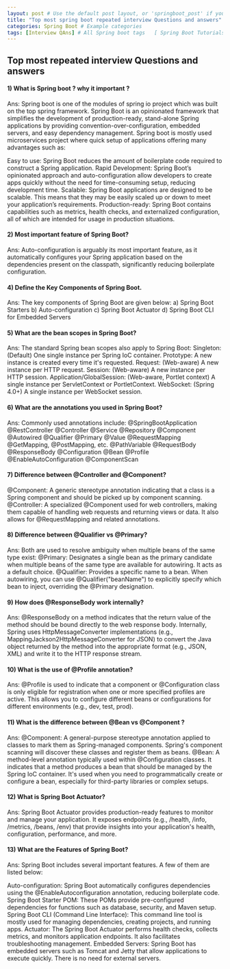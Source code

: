 ```yaml
---
layout: post # Use the default post layout, or 'springboot_post' if you create one
title: "Top most spring boot repeated interview Questions and answers"
categories: Spring Boot # Example categories
tags: [Interview QAns] # All Spring boot tags   [ Spring Boot Tutorials, Interview QAns, Challenges]
---
```



## Top most repeated interview Questions and answers

#### 1) What is Spring boot ? why it important ?
Ans: Spring boot is one of the modules of spring io project which was built on the top spring framework. Spring Boot is 
an opinionated framework that simplifies the development of production-ready, stand-alone Spring applications by providing 
convention-over-configuration, embedded servers, and easy dependency management. Spring boot is mostly used microservices 
project where quick setup of applications offering many advantages such as:

Easy to use: Spring Boot reduces the amount of boilerplate code required to construct a Spring application.
Rapid Development: Spring Boot’s opinionated approach and auto-configuration allow developers to create apps quickly without
the need for time-consuming setup, reducing development time.
Scalable: Spring Boot applications are designed to be scalable. This means that they may be easily scaled up or down to meet
your application’s requirements.
Production-ready: Spring Boot contains capabilities such as metrics, health checks, and externalized configuration, all of which
are intended for usage in production situations.


#### 2) Most important feature of Spring Boot?
Ans: Auto-configuration is arguably its most important feature, as it automatically configures your Spring application 
based on the dependencies present on the classpath, significantly reducing boilerplate configuration.

#### 4) Define the Key Components of Spring Boot.
Ans: The key components of Spring Boot are given below:
a) Spring Boot Starters
b) Auto-configuration
c) Spring Boot Actuator
d) Spring Boot CLI for Embedded Servers

#### 5) What are the bean scopes in Spring Boot?
Ans: The standard Spring bean scopes also apply to Spring Boot:
Singleton: (Default) One single instance per Spring IoC container.
Prototype: A new instance is created every time it's requested.
Request: (Web-aware) A new instance per HTTP request.
Session: (Web-aware) A new instance per HTTP session.
Application/GlobalSession: (Web-aware, Portlet context) A single instance per ServletContext or PortletContext.
WebSocket: (Spring 4.0+) A single instance per WebSocket session.

#### 6) What are the annotations you used in Spring Boot?
Ans: Commonly used annotations include:
 @SpringBootApplication
 @RestController
 @Controller
 @Service
 @Repository
 @Component
 @Autowired
 @Qualifier
 @Primary
 @Value
 @RequestMapping
 @GetMapping, @PostMapping, etc.
 @PathVariable
 @RequestBody
 @ResponseBody
 @Configuration
 @Bean
 @Profile
 @EnableAutoConfiguration
 @ComponentScan

#### 7) Difference between @Controller and @Component?
@Component: A generic stereotype annotation indicating that a class is a Spring component and should be picked up by 
component scanning.
@Controller: A specialized @Component used for web controllers, making them capable of handling web requests and 
returning views or data. It also allows for @RequestMapping and related annotations.

#### 8) Difference between @Qualifier vs @Primary?
Ans: Both are used to resolve ambiguity when multiple beans of the same type exist:
@Primary: Designates a single bean as the primary candidate when multiple beans of the same type are available for 
autowiring. It acts as a default choice.
@Qualifier: Provides a specific name to a bean. When autowiring, you can use @Qualifier("beanName") to explicitly 
specify which bean to inject, overriding the @Primary designation.

#### 9) How does @ResponseBody work internally?
Ans:  @ResponseBody on a method indicates that the return value of the method should be bound directly to the web response 
body. Internally, Spring uses HttpMessageConverter implementations (e.g., MappingJackson2HttpMessageConverter
for JSON) to convert the Java object returned by the method into the appropriate format (e.g., JSON, XML) and write it
to the HTTP response stream.

#### 10) What is the use of @Profile annotation?
Ans:  @Profile is used to indicate that a component or @Configuration class is only eligible for registration when 
one or more specified profiles are active. This allows you to configure different beans or configurations for different 
environments (e.g., dev, test, prod).

#### 11) What is the difference between @Bean vs @Component ?
Ans: @Component: A general-purpose stereotype annotation applied to classes to mark them as Spring-managed components. 
Spring's component scanning will discover these classes and register them as beans.
@Bean: A method-level annotation typically used within @Configuration classes. It indicates that a method produces a bean
that should be managed by the Spring IoC container. It's used when you need to programmatically create or configure a bean,
especially for third-party libraries or complex setups.

#### 12) What is Spring Boot Actuator?
Ans: Spring Boot Actuator provides production-ready features to monitor and manage your application. It exposes endpoints
(e.g., /health, /info, /metrics, /beans, /env) that provide insights into your application's health, configuration, performance,
and more.

#### 13) What are the Features of Spring Boot?
Ans: Spring Boot includes several important features. A few of them are listed below:

Auto-configuration: Spring Boot automatically configures dependencies using the @EnableAutoconfiguration annotation, 
reducing boilerplate code.
Spring Boot Starter POM: These POMs provide pre-configured dependencies for functions such as database, security, and 
Maven setup.
Spring Boot CLI (Command Line Interface): This command line tool is mostly used for managing dependencies, creating projects,
and running apps.
Actuator: The Spring Boot Actuator performs health checks, collects metrics, and monitors application endpoints. It also 
facilitates troubleshooting management.
Embedded Servers: Spring Boot has embedded servers such as Tomcat and Jetty that allow applications to execute quickly. 
There is no need for external servers.


